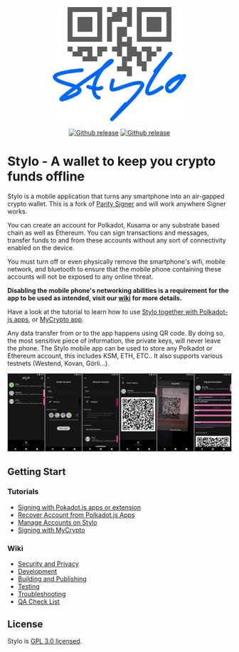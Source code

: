 <p align="center" style="margin-bottom: 0px !important;">
    <img src="./res/stylo-logos/stylo_logo-black-blue.png" alt="stylo app logo offline signer"/>
</p>
<div align="center">

[![Github release](./res/github-badge.png)](https://github.com/stylo-app/stylo/releases)
[![Github release](./res/google-play-badge.png)](https://play.google.com/store/apps/details?id=com.styloapp)

</div>

<!--[<img src="./res/app-store-badge.png" width="250"/>]() -->

# Stylo - A wallet to keep you crypto funds offline

Stylo is a mobile application that turns any smartphone into an air-gapped crypto wallet. This is a fork of [Parity Signer](https://github.com/paritytech/parity-signer) and will work anywhere Signer works.

You can create an account for Polkadot, Kusama or any substrate based chain as well as Ethereum. You can sign transactions and messages, transfer funds to and from these accounts without any sort of connectivity enabled on the device.

You must turn off or even physically remove the smartphone's wifi, mobile network, and bluetooth to ensure that the mobile phone containing these accounts will not be exposed to any online threat.

**Disabling the mobile phone's networking abilities is a requirement for the app to be used as intended, visit our [wiki](./docs/wiki/Security-And-Privacy.md) for more details.**

Have a look at the tutorial to learn how to use [Stylo together with Polkadot-js apps](./docs/tutorials/Kusama-tutorial.md),  or [MyCrypto app](./docs/tutorials/MyCrypto-tutorial.md).

Any data transfer from or to the app happens using QR code. By doing so, the most sensitive piece of information, the private keys, will never leave the phone. The Stylo mobile app can be used to store any Polkadot or Ethereum account, this includes KSM, ETH, ETC.. It also supports various testnets (Westend, Kovan, Görli...).

<p align="center">
    <img src="./docs/screens.jpg" alt="stylo app screenshots"/>
</p>

## Getting Start

### Tutorials

- [Signing with Pokadot.js apps or extension](./docs/tutorials/Kusama-tutorial.md)
- [Recover Account from Polkadot.js Apps](./docs/tutorials/Recover-Account-Polkadotjs.md)
- [Manage Accounts on Stylo](./docs/tutorials/Hierarchical-Deterministic-Key-Derivation.md)
- [Signing with MyCrypto](./docs/tutorials/MyCrypto-tutorial.md)
<!-- - [Update New Network](./docs/tutorials/New-Network.md)-->

### Wiki

- [Security and Privacy](./docs/wiki/Security-And-Privacy.md)
- [Development](./docs/wiki/Development.md)
- [Building and Publishing](./docs/wiki/Building-And-Publishing.md)
- [Testing](./docs/wiki/Test.md)
- [Troubleshooting](./docs/wiki/Troubleshooting.md)
- [QA Check List](./docs/wiki/QA.md)

## License

Stylo is [GPL 3.0 licensed](LICENSE).
